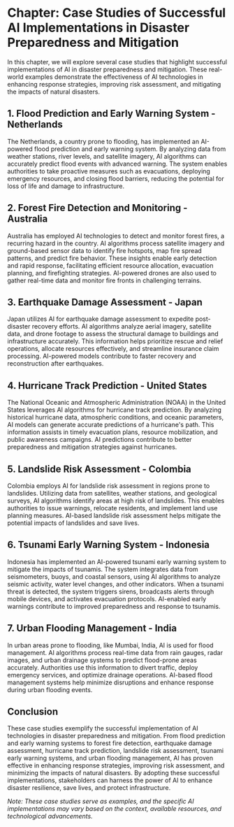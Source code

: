 Chapter: Case Studies of Successful AI Implementations in Disaster Preparedness and Mitigation
==============================================================================================

In this chapter, we will explore several case studies that highlight successful implementations of AI in disaster preparedness and mitigation. These real-world examples demonstrate the effectiveness of AI technologies in enhancing response strategies, improving risk assessment, and mitigating the impacts of natural disasters.

**1. Flood Prediction and Early Warning System - Netherlands**
--------------------------------------------------------------

The Netherlands, a country prone to flooding, has implemented an AI-powered flood prediction and early warning system. By analyzing data from weather stations, river levels, and satellite imagery, AI algorithms can accurately predict flood events with advanced warning. The system enables authorities to take proactive measures such as evacuations, deploying emergency resources, and closing flood barriers, reducing the potential for loss of life and damage to infrastructure.

**2. Forest Fire Detection and Monitoring - Australia**
-------------------------------------------------------

Australia has employed AI technologies to detect and monitor forest fires, a recurring hazard in the country. AI algorithms process satellite imagery and ground-based sensor data to identify fire hotspots, map fire spread patterns, and predict fire behavior. These insights enable early detection and rapid response, facilitating efficient resource allocation, evacuation planning, and firefighting strategies. AI-powered drones are also used to gather real-time data and monitor fire fronts in challenging terrains.

**3. Earthquake Damage Assessment - Japan**
-------------------------------------------

Japan utilizes AI for earthquake damage assessment to expedite post-disaster recovery efforts. AI algorithms analyze aerial imagery, satellite data, and drone footage to assess the structural damage to buildings and infrastructure accurately. This information helps prioritize rescue and relief operations, allocate resources effectively, and streamline insurance claim processing. AI-powered models contribute to faster recovery and reconstruction after earthquakes.

**4. Hurricane Track Prediction - United States**
-------------------------------------------------

The National Oceanic and Atmospheric Administration (NOAA) in the United States leverages AI algorithms for hurricane track prediction. By analyzing historical hurricane data, atmospheric conditions, and oceanic parameters, AI models can generate accurate predictions of a hurricane's path. This information assists in timely evacuation plans, resource mobilization, and public awareness campaigns. AI predictions contribute to better preparedness and mitigation strategies against hurricanes.

**5. Landslide Risk Assessment - Colombia**
-------------------------------------------

Colombia employs AI for landslide risk assessment in regions prone to landslides. Utilizing data from satellites, weather stations, and geological surveys, AI algorithms identify areas at high risk of landslides. This enables authorities to issue warnings, relocate residents, and implement land use planning measures. AI-based landslide risk assessment helps mitigate the potential impacts of landslides and save lives.

**6. Tsunami Early Warning System - Indonesia**
-----------------------------------------------

Indonesia has implemented an AI-powered tsunami early warning system to mitigate the impacts of tsunamis. The system integrates data from seismometers, buoys, and coastal sensors, using AI algorithms to analyze seismic activity, water level changes, and other indicators. When a tsunami threat is detected, the system triggers sirens, broadcasts alerts through mobile devices, and activates evacuation protocols. AI-enabled early warnings contribute to improved preparedness and response to tsunamis.

**7. Urban Flooding Management - India**
----------------------------------------

In urban areas prone to flooding, like Mumbai, India, AI is used for flood management. AI algorithms process real-time data from rain gauges, radar images, and urban drainage systems to predict flood-prone areas accurately. Authorities use this information to divert traffic, deploy emergency services, and optimize drainage operations. AI-based flood management systems help minimize disruptions and enhance response during urban flooding events.

**Conclusion**
--------------

These case studies exemplify the successful implementation of AI technologies in disaster preparedness and mitigation. From flood prediction and early warning systems to forest fire detection, earthquake damage assessment, hurricane track prediction, landslide risk assessment, tsunami early warning systems, and urban flooding management, AI has proven effective in enhancing response strategies, improving risk assessment, and minimizing the impacts of natural disasters. By adopting these successful implementations, stakeholders can harness the power of AI to enhance disaster resilience, save lives, and protect infrastructure.

*Note: These case studies serve as examples, and the specific AI implementations may vary based on the context, available resources, and technological advancements.*
